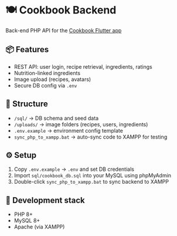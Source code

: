 # 🍽️ Cookbook Backend

Back-end PHP API for the [Cookbook Flutter app](https://github.com/Hakuma17/cookbook)

## 📦 Features
- REST API: user login, recipe retrieval, ingredients, ratings
- Nutrition-linked ingredients
- Image upload (recipes, avatars)
- Secure DB config via `.env`

## 📂 Structure
- `/sql/` → DB schema and seed data
- `/uploads/` → image folders (recipes, users, ingredients)
- `.env.example` → environment config template
- `sync_php_to_xampp.bat` → auto-sync code to XAMPP for testing

## ⚙️ Setup

1. Copy `.env.example` → `.env` and set DB credentials
2. Import `sql/cookbook_db.sql` into your MySQL using phpMyAdmin
3. Double-click `sync_php_to_xampp.bat` to sync backend to XAMPP

## 🧪 Development stack
- PHP 8+
- MySQL 8+
- Apache (via XAMPP)
